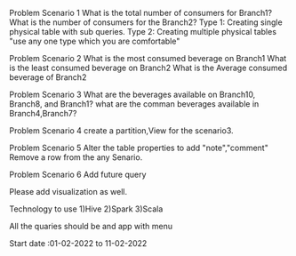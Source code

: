 Problem Scenario 1 
What is the total number of consumers for Branch1?
What is the number of consumers for the Branch2?
Type 1: Creating single physical table with sub queries.
Type 2: Creating multiple physical tables
"use any one type which you are comfortable"

Problem Scenario 2 
What is the most consumed beverage on Branch1
What is the least consumed beverage on Branch2
What is the Average consumed beverage of  Branch2

Problem Scenario 3
What are the beverages available on Branch10, Branch8, and Branch1?
what are the comman beverages available in Branch4,Branch7?

Problem Scenario 4
create a partition,View for the scenario3.

Problem Scenario 5
Alter the table properties to add "note","comment"
Remove a row from the any Senario.

Problem Scenario 6
Add future query

Please add visualization as well.

Technology to use
1)Hive
2)Spark
3)Scala

All the quaries should be and app  with menu


Start date :01-02-2022 to 11-02-2022
